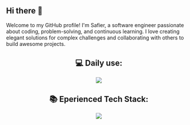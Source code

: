 ## Hi there 👋




Welcome to my GitHub profile! I'm Safier, a software engineer passionate about coding, problem-solving, and continuous learning. I love creating elegant solutions for complex challenges and collaborating with others to build awesome projects.

<div align="center">

## 💻 Daily use:

<p align="center">
  <a href="https://skillicons.dev">
    <img src="https://skillicons.dev/icons?i=apple,nodejs,ts,aws,mysql,docker,grafana,terraform,redis,react,postman,jest" />
  </a>
</p>


## 📚 Eperienced Tech Stack:

<p align="center">
  <a href="https://skillicons.dev">
    <img src="https://skillicons.dev/icons?i=nestjs,prisma,nodejs,js,ts,aws,react,mysql,docker,python,grafana,terraform,redis,git,bash,github,figma,firebase,vim,apple,ubuntu,java,kotlin,spring,androidstudio,postgresql,angular,linux,windows,gitlab,cloudflare,jenkins,jest,mongodb,sentry,yarn,powershell,postman,npm" />
  </a>
</p>

</div>

<!--
**safier99/safier99** is a ✨ _special_ ✨ repository because its `README.md` (this file) appears on your GitHub profile.

Here are some ideas to get you started:

- 🔭 I’m currently working on ...
- 🌱 I’m currently learning ...
- 👯 I’m looking to collaborate on ...
- 🤔 I’m looking for help with ...
- 💬 Ask me about ...
- 📫 How to reach me: ...
- 😄 Pronouns: ...
- ⚡ Fun fact: ...
-->

